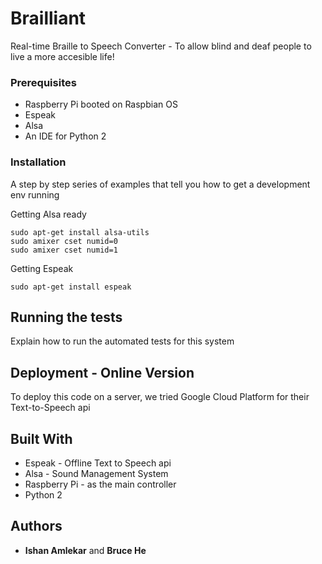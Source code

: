 # Brailliant

Real-time Braille to Speech Converter - To allow blind and deaf people to live a more accesible life!

### Prerequisites

* Raspberry Pi booted on Raspbian OS
* Espeak
* Alsa
* An IDE for Python 2


### Installation

A step by step series of examples that tell you how to get a development env running


Getting Alsa ready
```
sudo apt-get install alsa-utils
sudo amixer cset numid=0
sudo amixer cset numid=1
```
Getting Espeak
```
sudo apt-get install espeak
```

## Running the tests

Explain how to run the automated tests for this system


## Deployment - Online Version

To deploy this code on a server, we tried Google Cloud Platform for their Text-to-Speech api

## Built With

* Espeak - Offline Text to Speech api
* Alsa - Sound Management System
* Raspberry Pi - as the main controller
* Python 2


## Authors

* **Ishan Amlekar** and **Bruce He** 